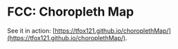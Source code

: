 # FCC: Choropleth Map

See it in action: [https://tfox121.github.io/choroplethMap/](https://tfox121.github.io/choroplethMap/).


